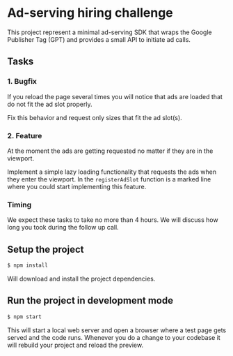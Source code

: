 # Ad-serving hiring challenge

This project represent a minimal ad-serving SDK that wraps the Google Publisher Tag (GPT) and provides a small API to initiate ad calls.

## Tasks

### 1. Bugfix

If you reload the page several times you will notice that ads are loaded that do not fit the ad slot properly. 

Fix this behavior and request only sizes that fit the ad slot(s).

### 2. Feature

At the moment the ads are getting requested no matter if they are in the viewport.

Implement a simple lazy loading functionality that requests the ads when they enter the viewport. In the `registerAdSlot` function is a marked line where you could start implementing this feature.

### Timing

We expect these tasks to take no more than 4 hours. We will discuss how long you took during the follow up call.

## Setup the project

```bash
$ npm install
```

Will download and install the project dependencies. 

## Run the project in development mode

```bash
$ npm start
```

This will start a local web server and open a browser where a test page gets served and the code runs.
Whenever you do a change to your codebase it will rebuild your project and reload the preview.
